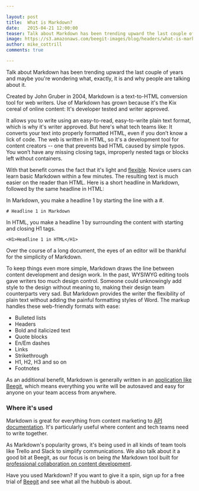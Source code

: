 ```yaml
---

layout: post
title:  What is Markdown? 
date:   2015-04-21 12:00:00
teaser: Talk about Markdown has been trending upward the last couple of years and maybe you're wondering what, exactly, it is and why people are talking about it. 
image: https://s3.amazonaws.com/beegit-images/blog/headers/what-is-markdown.jpg
author: mike_cottrill
comments: true

---
```

Talk about Markdown has been trending upward the last couple of years and maybe you're wondering what, exactly, it is and why people are talking about it. 

Created by John Gruber in 2004, Markdown is a text-to-HTML conversion tool for web writers. Use of Markdown has grown because it's the Kix cereal of online content: It's developer tested and writer approved. 

It allows you to write using an easy-to-read, easy-to-write plain text format, which is why it's writer approved. But here's what tech teams like: It converts your text into properly formatted HTML, even if you don’t know a lick of code. The web is written in HTML, so it's a development tool for content creators -- one that prevents bad HTML caused by simple typos. You won’t have any missing closing tags, improperly nested tags or blocks left without containers.

With that benefit comes the fact that it's light and [flexible](/markdown/2014/05/27/supporting-markdown/). Novice users can learn basic Markdown within a few minutes. The resulting text is much easier on the reader than HTML. Here is a short headline in Markdown, followed by the same headline in HTML: 

In Markdown, you make a headline 1 by starting the line with a #.

	# Headline 1 in Markdown

In HTML, you make a headline 1 by surrounding the content with starting and closing H1 tags.

	<H1>Headline 1 in HTML</H1>

Over the course of a long document, the eyes of an editor will be thankful for the simplicity of Markdown. 

To keep things even more simple, Markdown draws the line between content development and design work. In the past, WYSIWYG editing tools gave writers too much design control. Someone could unknowingly add style to the design without meaning to, making their design team counterparts very sad. But Markdown provides the writer the flexibility of plain text without adding the painful formatting styles of Word. The markup handles these web-friendly formats with ease:

* Bulleted lists
* Headers
* Bold and italicized text
* Quote blocks
* En/Em dashes
* Links
* Strikethrough
* H1, H2, H3 and so on 
* Footnotes 

As an additional benefit, Markdown is generally written in an [application like Beegit](https://beegit.com), which means everything you write will be autosaved and easy for anyone on your team access from anywhere. 

### Where it's used 
Markdown is great for everything from content marketing to [API documentation](http://www.programmableweb.com/news/why-you-should-use-markdown-your-api-documentation/2015/02/19). It's particularly useful where content and tech teams need to write together. 

As Markdown's popularity grows, it's being used in all kinds of team tools like Trello and Slack to simplify communications. We also talk about it a good bit at Beegit, as our focus is on being *the* Markdown tool built for [professional collaboration on content development](/new_features/2015/04/17/real-time-release/). 

Have you used Markdown? If you want to give it a spin, sign up for a free trial of [Beegit](https://beegit.com/) and see what all the hubbub is about. 

